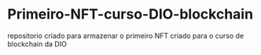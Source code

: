 # Primeiro-NFT-curso-DIO-blockchain
repositorio criado para armazenar o primeiro NFT criado para o curso de blockchain da DIO
<br><br><br>
